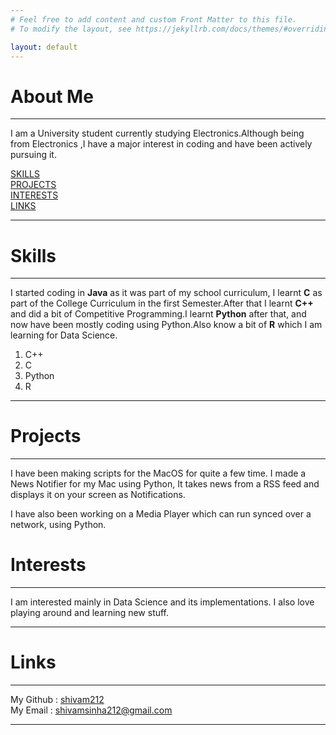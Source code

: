 ```yaml
---
# Feel free to add content and custom Front Matter to this file.
# To modify the layout, see https://jekyllrb.com/docs/themes/#overriding-theme-defaults

layout: default
---
```


# About Me
---
I am a University student currently studying Electronics.Although being from Electronics
,I have a major interest in coding and have been actively pursuing it.

   [SKILLS](#skills)   
   [PROJECTS](#projects)   
   [INTERESTS](#interests)   
   [LINKS](#links)   


---
# Skills
---

I started coding in **Java** as it was part of my school curriculum, I learnt **C** as part
of the College Curriculum in the first Semester.After that I learnt **C++** and did a bit of
Competitive Programming.I learnt **Python** after that, and now have been mostly coding
using Python.Also know a bit of **R** which I am learning for Data Science.

1. C++
2. C
3. Python
4. R


---

# Projects
 ---

 I have been making scripts for the MacOS for quite a few time.
   I made a News Notifier for my Mac using Python, It takes news from a RSS feed and displays
   it on your screen as Notifications.

   I have also been working on a Media Player which can run synced over a network, using Python.   

# Interests
---

I am interested mainly in Data Science and its implementations. I also love playing around
and learning new stuff.

---

# Links
---
   My Github : [shivam212](https://www.github.com/shivam212 "My Github")   
   My Email : shivamsinha212@gmail.com   


---

